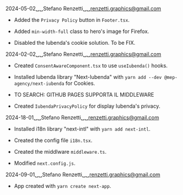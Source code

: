 2024-05-02␣␣Stefano Renzetti␣␣<renzetti.graphics@gmail.com>

* Added the `Privacy Policy` button in `Footer.tsx`.

* Added `min-width-full` class to hero's image for Firefox.

* Disabled the Iubenda's cookie solution. To be FIX. 

2024-02-02␣␣Stefano Renzetti␣␣<renzetti.graphics@gmail.com>

* Created `ConsentAwareComponent.tsx` to use `useIubenda()` hooks.

* Installed Iubenda library "Next-Iubenda" with
  `yarn add --dev @mep-agency/next-iubenda` for Cookies.

* TO SEARCH: GITHUB PAGES SUPPORTA IL MIDDLEWARE

* Created `IubendaPrivacyPolicy` for display Iubenda's privacy.

2024-18-01␣␣Stefano Renzetti␣␣<renzetti.graphics@gmail.com>

* Installed i18n library "next-intl" with `yarn add next-intl`.

* Created the config file `i18n.tsx`.

* Created the middlware `middleware.ts`.

* Modified `next.config.js`.

2024-09-01␣␣Stefano Renzetti␣␣<renzetti.graphics@gmail.com>

* App created with `yarn create next-app`.